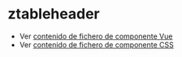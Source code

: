 # ztableheader

 - Ver [contenido de fichero de componente Vue](./ztableheader.vue)
 - Ver [contenido de fichero de componente CSS](./ztableheader.scss)
